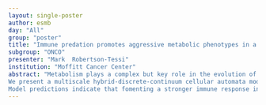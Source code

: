 ```yaml
---
layout: single-poster
author: esmb
day: "All"
group: "poster"
title: "Immune predation promotes aggressive metabolic phenotypes in a context-dependent manner"
subgroup: "ONCO"
presenter: "Mark  Robertson-Tessi"
institution: "Moffitt Cancer Center"
abstract: "Metabolism plays a complex but key role in the evolution of cancerous tumors. Localized hypoxia due to vascular dysfunction within the tumor microenvironment facilitates the metabolic response of the tissue (the Pasteur effect), causing acidification that leads to the evolutionary selection of acid-resistant tumor cell phenotypes. The subsequent emergence of a glycolytic phenotype in poor nutrient conditions leads to subsequent aggressive invasion. This evolutionary trajectory from normal to acid-resistant to glycolytic, is highly nonlinear and is modulated by vascular dynamics as well as the immune response. 
We present a multiscale hybrid-discrete-continuum cellular automata model that captures the phenotypic, vascular, microenvironmental, and spatial heterogeneity that shape acid-mediated invasion over biologically-realistic temporal scales. Specifically, we explore two major components in the interplay between tumor metabolism and immune function. First, T cells are subject to inactivation in acidic microenvironments. Second, competition for glucose inactivates the immune response through glucose starvation. These two processes are viewed as immune escape mechanisms that tumors may differentially employ in response to immune predation. A third mechanism considered is the expression of inhibitory immune checkpoint receptor (PD-L1).
Model predictions indicate that fomenting a stronger immune response in a tumor leads to initial benefits with respect to additional cytotoxicity; however, this advantage is offset by the increased turnover of cells that leads to accelerated evolution and emergence of aggressive phenotypes. This creates a bimodal therapy landscape: either the immune system should be maximized for complete cure, or kept in check to avoid rapid evolution of invasive cells. The second option is akin to a natural adaptive therapy. These constraints are context-dependent and critically depend on the stability of intratumoral vascular dynamics and microenvironmental acidification."
---
```


